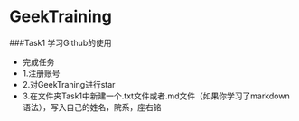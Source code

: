 # GeekTraining
###Task1 学习Github的使用
* 完成任务
* 1.注册账号
* 2.对GeekTraning进行star
* 3.在文件夹Task1中新建一个.txt文件或者.md文件（如果你学习了markdown语法），写入自己的姓名，院系，座右铭
  
